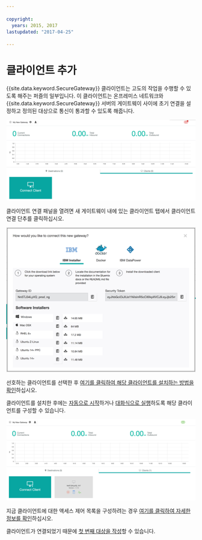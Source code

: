 ```yaml
---

copyright:
  years: 2015, 2017
lastupdated: "2017-04-25"

---
```


# 클라이언트 추가

{{site.data.keyword.SecureGateway}} 클라이언트는 고도의 작업을 수행할 수 있도록 해주는 퍼즐의 일부입니다. 이 클라이언트는 온프레미스 네트워크와 {{site.data.keyword.SecureGateway}} 서버의 게이트웨이 사이에 초기 연결을 설정하고 정의된 대상으로 통신이 통과할 수 있도록 해줍니다.

![새 게이트웨이](./images/newGateway.png?raw=true "새 게이트웨이")

클라이언트 연결 패널을 열려면 새 게이트웨이 내에 있는 클라이언트 탭에서 클라이언트 연결 단추를 클릭하십시오.

![클라이언트 연결](./images/connectClient.png?raw=true "클라이언트 연결")

선호하는 클라이언트를 선택한 후 [여기를 클릭하여 해당 클라이언트를 설치하는 방법을 확인](/docs/services/SecureGateway/securegateway_install.html)하십시오.

클라이언트를 설치한 후에는 [자동으로 시작](/docs/services/SecureGateway/securegateway_auto-start.html)하거나 [대화식으로 실행](/docs/services/SecureGateway/securegateway_interaction.html)하도록 해당 클라이언트를 구성할 수 있습니다.

![연결된 클라이언트](./images/connectedClient.png?raw=true "연결된 클라이언트")

지금 클라이언트에 대한 액세스 제어 목록을 구성하려는 경우 [여기를 클릭하여 자세한 정보를 확인](/docs/services/SecureGateway/securegateway_acl.html)하십시오.

클라이언트가 연결되었기 때문에 [첫 번째 대상을 작성](/docs/services/SecureGateway/securegateway_destination.html)할 수 있습니다.
